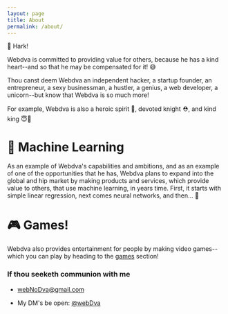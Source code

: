 ```yaml
---
layout: page
title: About
permalink: /about/
---
```


📢 Hark!

Webdva is committed to providing value for others, because he has a kind heart--and so that he may be compensated for it! 😅

Thou canst deem Webdva an independent hacker, a startup founder, an entrepreneur, a sexy businessman, a hustler, a genius, a web developer, a unicorn--but know that Webdva is so much more!

For example, Webdva is also a heroic spirit 👻, devoted knight ⛑️, and kind king 😇👑

# 🤖 Machine Learning

As an example of Webdva's capabilities and ambitions, and as an example of one of the opportunities that he has, Webdva plans to expand into the global and hip market by making products and services, which provide value to others, that use machine learning, in years time. First, it starts with simple linear regression, next comes neural networks, and then... 🤔

# 🎮 Games!

Webdva also provides entertainment for people by making video games--which you can play by heading to the [games](/games/) section!

### If thou seeketh communion with me

 * [webNoDva@gmail.com](mailto:webNoDva@gmail.com)

 * My DM's be open: [@webDva](https://twitter.com/webDva)